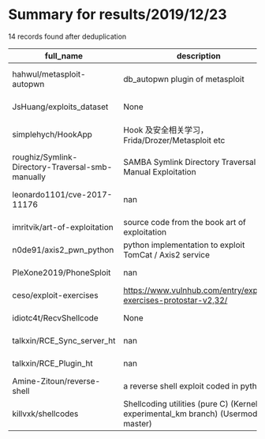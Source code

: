
# Summary for results/2019/12/23
    
14 records found after deduplication

| full_name | description | html_url | matched_list | matched_count | pushed_at | size | stargazers_count | language | forks_count | vul_ids |
|--------------------------------------------------|-------------------------------------------------------------------------------------|---------------------------------------------------------------------|----------------------------------|-----------------|---------------------------|--------|--------------------|------------|---------------|--------------------|
| hahwul/metasploit-autopwn | db_autopwn plugin of metasploit | https://github.com/hahwul/metasploit-autopwn | ['metasploit module OR payload'] | 1 | 2019-12-23 15:25:58+00:00 | 14 | 123 | Ruby | 56 | [] |
| JsHuang/exploits_dataset | None | https://github.com/JsHuang/exploits_dataset | ['exploit'] | 1 | 2019-12-23 03:06:03+00:00 | 13409 | 3 | Python | 0 | [] |
| simplehych/HookApp | Hook 及安全相关学习，Frida/Drozer/Metasploit etc | https://github.com/simplehych/HookApp | ['metasploit module OR payload'] | 1 | 2019-12-23 05:25:31+00:00 | 179855 | 16 | Smali | 7 | [] |
| roughiz/Symlink-Directory-Traversal-smb-manually | SAMBA Symlink Directory Traversal Manual Exploitation | https://github.com/roughiz/Symlink-Directory-Traversal-smb-manually | ['exploit'] | 1 | 2019-12-23 13:08:03+00:00 | 163 | 17 | C | 7 | [] |
| leonardo1101/cve-2017-11176 | nan | https://github.com/leonardo1101/cve-2017-11176 | ['cve-2'] | 1 | 2019-12-23 17:25:32+00:00 | 17 | 0 | C | 0 | ['CVE-2017-11176'] |
| imritvik/art-of-exploitation | source code from the book art of exploitation | https://github.com/imritvik/art-of-exploitation | ['exploit'] | 1 | 2019-12-23 17:31:58+00:00 | 133 | 0 | C | 0 | [] |
| n0de91/axis2_pwn_python | python implementation to exploit TomCat / Axis2 service | https://github.com/n0de91/axis2_pwn_python | ['exploit'] | 1 | 2019-12-23 21:34:24+00:00 | 3 | 0 | Python | 0 | [] |
| PleXone2019/PhoneSploit | nan | https://github.com/PleXone2019/PhoneSploit | ['sploit'] | 1 | 2019-12-23 00:36:20+00:00 | 9826 | 0 | Python | 0 | [] |
| ceso/exploit-exercises | https://www.vulnhub.com/entry/exploit-exercises-protostar-v2,32/ | https://github.com/ceso/exploit-exercises | ['exploit'] | 1 | 2019-12-23 03:05:36+00:00 | 0 | 0 | | 0 | [] |
| idiotc4t/RecvShellcode | None | https://github.com/idiotc4t/RecvShellcode | ['shellcode'] | 1 | 2019-12-23 05:00:03+00:00 | 6 | 2 | C++ | 1 | [] |
| talkxin/RCE_Sync_server_ht | nan | https://github.com/talkxin/RCE_Sync_server_ht | ['rce'] | 1 | 2019-12-23 07:32:56+00:00 | 0 | 0 | nan | 0 | [] |
| talkxin/RCE_Plugin_ht | nan | https://github.com/talkxin/RCE_Plugin_ht | ['rce'] | 1 | 2019-12-23 07:33:21+00:00 | 0 | 0 | nan | 0 | [] |
| Amine-Zitoun/reverse-shell | a reverse shell exploit coded in python | https://github.com/Amine-Zitoun/reverse-shell | ['exploit'] | 1 | 2019-12-23 21:05:36+00:00 | 1 | 0 | Python | 0 | [] |
| killvxk/shellcodes | Shellcoding utilities (pure C) (Kernel : experimental_km branch) (Usermode: master) | https://github.com/killvxk/shellcodes | ['shellcode'] | 1 | 2019-12-23 15:52:02+00:00 | 63 | 2 | | 0 | [] |
